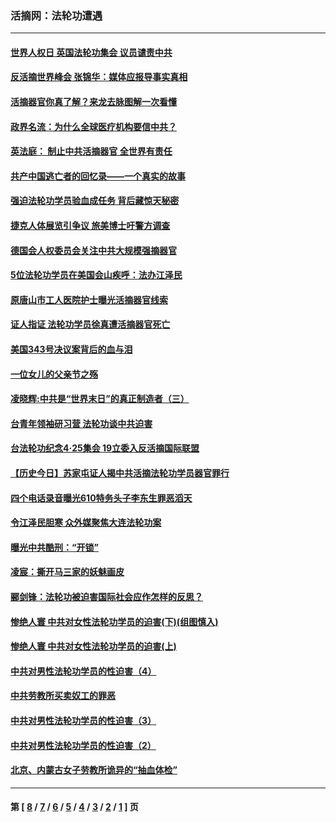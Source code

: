 ### 活摘网：法轮功遭遇
---
#### [世界人权日 英国法轮功集会 议员谴责中共](../../pages/nf5881/n13431763.md?01110430) 
#### [反活摘世界峰会 张锦华：媒体应报导事实真相](../../pages/nf5881/n13278502.md?01110430) 
#### [活摘器官你真了解？来龙去脉图解一次看懂](../../pages/nf5881/n13013820.md?01110430) 
#### [政界名流：为什么全球医疗机构要信中共？](../../pages/nf5881/n11945479.md?01110430) 
#### [英法庭： 制止中共活摘器官 全世界有责任](../../pages/nf5881/n11330691.md?01110430) 
#### [共产中国逃亡者的回忆录——一个真实的故事](../../pages/nf5881/n10918649.md?01110430) 
#### [强迫法轮功学员验血成任务 背后藏惊天秘密](../../pages/nf5881/n4252384.md?01110430) 
#### [捷克人体展览引争议 旅美博士吁警方调查](../../pages/nf5881/n9429187.md?01110430) 
#### [德国会人权委员会关注中共大规模强摘器官](../../pages/nf5881/n8418950.md?01110430) 
#### [5位法轮功学员在美国会山疾呼：法办江泽民](../../pages/nf5881/n8101519.md?01110430) 
#### [原唐山市工人医院护士曝光活摘器官线索](../../pages/nf5881/n8076384.md?01110430) 
#### [证人指证 法轮功学员徐真遭活摘器官死亡](../../pages/nf5881/n8042467.md?01110430) 
#### [美国343号决议案背后的血与泪](../../pages/nf5881/n8020684.md?01110430) 
#### [一位女儿的父亲节之殇](../../pages/nf5881/n8014122.md?01110430) 
#### [凌晓辉:中共是“世界末日”的真正制造者（三）](../../pages/nf5881/n4210333.md?01110430) 
#### [台青年领袖研习营 法轮功谈中共迫害](../../pages/nf5881/n4141857.md?01110430) 
#### [台法轮功纪念4‧25集会 19立委入反活摘国际联盟](../../pages/nf5881/n4141821.md?01110430) 
#### [【历史今日】苏家屯证人揭中共活摘法轮功学员器官罪行](../../pages/nf5881/n4135912.md?01110430) 
#### [四个电话录音曝光610特务头子李东生罪恶滔天](../../pages/nf5881/n4040060.md?01110430) 
#### [令江泽民胆寒 众外媒聚焦大连法轮功案](../../pages/nf5881/n3932671.md?01110430) 
#### [曝光中共酷刑：“开锁”](../../pages/nf5881/n3889373.md?01110430) 
#### [凌宸：撕开马三家的妖魅画皮](../../pages/nf5881/n3849369.md?01110430) 
#### [郦剑锋：法轮功被迫害国际社会应作怎样的反思？](../../pages/nf5881/n3824560.md?01110430) 
#### [惨绝人寰 中共对女性法轮功学员的迫害(下)(组图慎入)](../../pages/nf5881/n3816285.md?01110430) 
#### [惨绝人寰 中共对女性法轮功学员的迫害(上)](../../pages/nf5881/n3815374.md?01110430) 
#### [中共对男性法轮功学员的性迫害（4）](../../pages/nf5881/n3769144.md?01110430) 
#### [中共劳教所买卖奴工的罪恶](../../pages/nf5881/n3769378.md?01110430) 
#### [中共对男性法轮功学员的性迫害（3）](../../pages/nf5881/n3768231.md?01110430) 
#### [中共对男性法轮功学员的性迫害（2）](../../pages/nf5881/n3767211.md?01110430) 
#### [北京、内蒙古女子劳教所诡异的“抽血体检”](../../pages/nf5881/n3753158.md?01110430) 

---
#### 第 [ [8](./8.md?01110430) / [7](./7.md?01110430) / [6](./6.md?01110430) / [5](./5.md?01110430) / [4](./4.md?01110430) / [3](./3.md?01110430) / [2](./2.md?01110430) / [1](./1.md?01110430) ] 页
